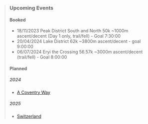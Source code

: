 
> ### Upcoming Events
>
> #### Booked
>
> - 18/11/2023 Peak District South and North 50k ~1000m ascent/decent (Day 1 only, trail/fell) - Goal 7:30:00
> - 20/04/2024 Lake District 62k ~3800m ascent/decent - goal 9:00:00
> - 06/07/2024 Eryi the Crossing 56.57k ~3000m ascent/decent (trail/fell) - Goal 8:00:00
>
> #### Planned
>
> ##### 2024
>
> - [A Coventry Way](https://www.acoventryway.org.uk/challenge/)
>
> ##### 2025
>
> - [Switzerland](https://www.jungfrau-marathon.ch/en/Course.html)
